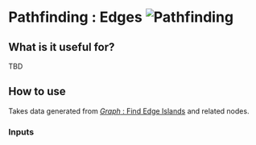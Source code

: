 # Pathfinding : Edges ![Pathfinding](https://img.shields.io/badge/Pathfinding-37a573)

## What is it useful for?
TBD

## How to use
Takes data generated from [*Graph* : Find Edge Islands](PCGExGraphFindEdgeIslands.md) and related nodes.

### Inputs